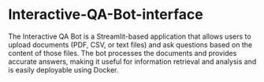 # Interactive-QA-Bot-interface
The Interactive QA Bot is a Streamlit-based application that allows users to upload documents (PDF, CSV, or text files) and ask questions based on the content of those files. The bot processes the documents and provides accurate answers, making it useful for information retrieval and analysis and is easily deployable using Docker.
